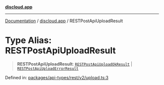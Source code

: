 [**discloud.app**](../README.md)

***

[Documentation](../../packages.md) / [discloud.app](../README.md) / RESTPostApiUploadResult

# Type Alias: RESTPostApiUploadResult

> **RESTPostApiUploadResult**: [`RESTPostApiUploadOkResult`](../interfaces/RESTPostApiUploadOkResult.md) \| [`RESTPostApiUploadErrorResult`](../interfaces/RESTPostApiUploadErrorResult.md)

Defined in: [packages/api-types/rest/v2/upload.ts:3](https://github.com/discloud/discloud.app/blob/bfcb626f6315ac03eb36b36e57f162cd101e1996/packages/api-types/rest/v2/upload.ts#L3)
